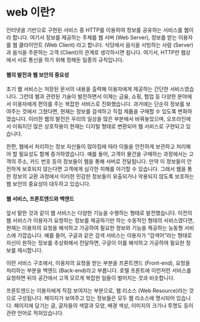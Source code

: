 # web 이란?

인터넷을 기반으로 구현된 서비스 중 HTTP를 이용하여 정보를 공유하는 서비스를 웹이라 합니다. 여기서 정보를 제공하는 주체를 웹 서버 (Web Server), 정보를 받는 이용자를 웹 클라이언트 (Web Client) 라고 합니다. 식당에서 음식을 서빙하는 사람 (Server)과 음식을 주문하는 고객 (Client)의 관계로 생각하시면 됩니다. 여기서, HTTP란 웹상에서 서로 통신을 하기 위해 정해둔 일종의 규칙입니다. 

 

 

####  **웹의 발전과 웹 보안의 중요성**


초기 웹 서비스는 저장된 문서의 내용을 출력해 이용자에게 제공하는 간단한 서비스였습니다. 그런데 웹과 관련된 기술이 발전하면서 이제는 금융, 쇼핑, 협업 등 다양한 분야에서 이용자에게 편의를 주는 복잡한 서비스로 진화했습니다. 과거에는 단순히 정보를 보여주는 것에서 그쳤다면, 현재는 정보를 검색하고 직접 제품을 구매할 수 있도록 변화하였습니다.
이러한 웹의 발전은 우리의 일상을 많은 부분에서 바꿔놓았으며, 오프라인에서 이뤄지던 많은 상호작용이 현재는 디지털 형태로 변환되어 웹 서비스로 구현되고 있습니다.

한편, 웹에서 처리하는 정보 자산들이 많아짐에 따라 이들을 안전하게 보관하고 처리해야 할 필요성도 함께 증가하였습니다. 예를 들어, 고객이 물건을 구매하는 과정에서는 고객의 주소, 카드 번호 등의 정보들이 웹을 통해 서버로 전달됩니다. 만약 이 정보들이 안전하게 보호되지 않는다면 고객에게 심각한 피해를 야기할 수 있습니다. 그래서 웹을 통한 정보의 교환 과정에서 이러한 민감한 정보들이 유출되거나 악용되지 않도록 보호하는 웹 보안의 중요성이 대두하고 있습니다.

 

####  

####  **웹 서비스, 프론트엔드와 백엔드**

 

앞서 말한 것과 같이 웹 서비스는 다양한 기능을 수행하는 형태로 발전했습니다. 이전의 웹 서비스가 이용자가 요청하는 정보를 제공하기만 하는 수동적인 형태의 서비스였다면, 현재는 이용자의 요청을 해석하고 가공하여 필요한 정보와 기능을 제공하는 능동형 서비스에 가깝습니다. 예를 들어, 구글과 같은 검색 서비스는 이용자가 “검색어”라는 형태로 자신이 원하는 정보를 추상화해서 전달하면, 구글이 이를 해석하고 가공하여 필요한 정보를 제시합니다.

이런 서비스 구조에서, 이용자의 요청을 받는 부분을 프론트엔드 (Front-end), 요청을 처리하는 부분을 백엔드 (Back-end)라고 부릅니다. 호텔 프론트에 이런저런 서비스를 요청하면 뒤의 공간에서 고객 모르게 복잡한 일들이 벌어지는 것과 비슷합니다.

프론트엔드는 이용자에게 직접 보여지는 부분으로, 웹 리소스 (Web Resource)라는 것으로 구성됩니다. 페이지가 보여주고 있는 정보들은 모두 웹 리소스에 명시되어 있습니다. 페이지에 담기는 글, 글자들의 색깔과 모양, 배경 색상, 이미지의 크기나 투명도 등이 관련 언어로 적혀있습니다. 